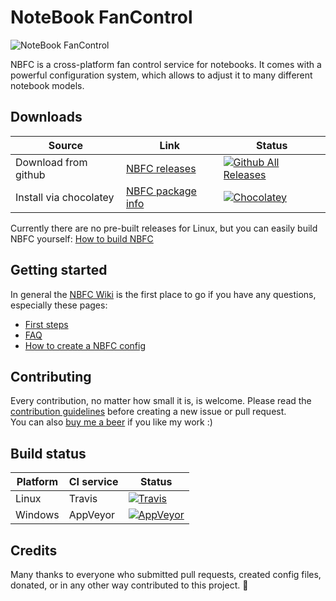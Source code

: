 # NoteBook FanControl

![NoteBook FanControl](https://github.com/hirschmann/nbfc/wiki/images/banner.png)

NBFC is a cross-platform fan control service for notebooks.
It comes with a powerful configuration system, which allows to adjust it to many different notebook models.

## Downloads

| Source                 | Link                                                         | Status                                                                                                                                   |
| ---------------------- | ------------------------------------------------------------ | ---------------------------------------------------------------------------------------------------------------------------------------- |
| Download from github   | [NBFC releases](https://github.com/hirschmann/nbfc/releases) | [![Github All Releases](https://img.shields.io/github/downloads/hirschmann/nbfc/total.svg)](https://github.com/hirschmann/nbfc/releases) |
| Install via chocolatey | [NBFC package info](https://chocolatey.org/packages/nbfc)    | [![Chocolatey](https://img.shields.io/chocolatey/dt/nbfc.svg)](https://chocolatey.org/packages/nbfc)                                     |

Currently there are no pre-built releases for Linux, but you can easily build NBFC yourself: [How to build NBFC](https://github.com/hirschmann/nbfc/wiki/How-to-build-NBFC)

## Getting started

In general the [NBFC Wiki](https://github.com/hirschmann/nbfc/wiki) is the first place to go if you have any questions, especially these pages:

- [First steps](https://github.com/hirschmann/nbfc/wiki/First-steps)
- [FAQ](https://github.com/hirschmann/nbfc/wiki/FAQ)
- [How to create a NBFC config](https://github.com/hirschmann/nbfc/wiki/How-to-create-a-NBFC-config)

## Contributing

Every contribution, no matter how small it is, is welcome. Please read the [contribution guidelines](CONTRIBUTING.md) before creating a new issue or pull request.  
You can also [buy me a beer](https://www.paypal.com/cgi-bin/webscr?cmd=_s-xclick&hosted_button_id=HUALCC9HY9MKC) if you like my work :)

## Build status

| Platform | CI service | Status                                                                                                                 |
| -------- | ---------- | ---------------------------------------------------------------------------------------------------------------------- |
| Linux    | Travis     | [![Travis](https://img.shields.io/travis/hirschmann/nbfc.svg)](https://travis-ci.org/hirschmann/nbfc)                  |
| Windows  | AppVeyor   | [![AppVeyor](https://img.shields.io/appveyor/ci/hirschmann/nbfc.svg)](https://ci.appveyor.com/project/hirschmann/nbfc) |

## Credits

Many thanks to everyone who submitted pull requests, created config files, donated, or in any other way contributed to this project. :yellow_heart:
